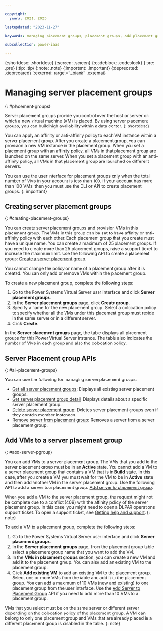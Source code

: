 ```yaml
---

copyright:
  years: 2021, 2023

lastupdated: "2023-11-27"

keywords: managing placement groups, placement groups, add placement group, delete placement group

subcollection: power-iaas

---
```


{:shortdesc: .shortdesc}
{:screen: .screen}
{:codeblock: .codeblock}
{:pre: .pre}
{:tip: .tip}
{:note: .note}
{:important: .important}
{:deprecated: .deprecated}
{:external: target="_blank" .external}

# Managing server placement groups
{: #placement-groups}

Server placement groups provide you control over the host or server on which a new virtual machine (VM) is placed. By using server placement groups, you can build high availability within a data center.
{: shortdesc}

You can apply an affinity or anti-affinity policy to each VM instance within a server placement group. After you create a placement group, you can provision a new VM instance in the placement group. When you set a placement group with an affinity policy, all VMs in that placement group are launched on the same server. When you set a placement group with an anti-affinity policy, all VMs in that placement group are launched on different servers.

You can use the user interface for placement groups only when the total number of VMs in your account is less than 100. If your account has more than 100 VMs, then you must use the CLI or API to create placement groups.
{: important}

## Creating server placement groups
{: #creating-placement-groups}

You can create server placement groups and provision VMs in this placement group. The VMs in this group can be set to have affinity or anti-affinity policy with each other. Each placement group that you create must have a unique name. You can create a maximum of 25 placement groups. If you need to create more than 25 placement groups, raise a support ticket to increase the maximum limit. Use the following API to create a placement group:
[Create a server placement group](/apidocs/power-cloud#pcloud-placementgroups-post).

You cannot change the policy or name of a placement group after it is created. You can only add or remove VMs within the placement group.

To create a new placement group, complete the following steps:

1. Go to the Power Systems Virtual Server user interface and click **Server placement groups**.
2. In the **Server placement groups** page, click **Create group**.
3. Specify a name for the new placement group. Select a colocation policy to specify whether all the VMs under this placement group must reside in the same server or in a different server. 
4. Click **Create**.

In the **Server placement groups** page, the table displays all placement groups for this Power Virtual Server instance. The table also indicates the number of VMs in each group and also the colocation policy. 


## Server Placement group APIs
{: #all-placement-groups}

You can use the following for managing server placement groups: 

- [Get all server placement groups](/apidocs/power-cloud#pcloud-placementgroups-getall): Displays all existing server placement groups.
- [Get server placement group detail](/apidocs/power-cloud#pcloud-cloud-placementgroups-get): Displays details about a specific server placement group.
- [Delete server placement group](/apidocs/power-cloud#pcloud-placementgroups-delete): Deletes server placement groups even if they contain member instances.
- [Remove server from placement group](/apidocs/power-cloud#pcloud-placementgroups-members-delete): Removes a server from a server placement group.

## Add VMs to a server placement group
{: #add-server-pgroup}

You can add VMs to a server placement group. The VMs that you add to the server placement group must be in an **Active** state. You cannot add a VM to a server placement group that contains a VM that is in **Build** state. In this case, after you create a VM you must wait for the VM to be in **Active** state and then add another VM in the server placement group. Use the following API to add a server to a placement group:
[Add server to placement group](/apidocs/power-cloud#pcloud-placementgroups-members-post).

When you add a VM to the server placement group, the request might not be complete due to a conflict (409) with the affinity policy of the server placement group. In this case, you might need to open a DLPAR operations support ticket. To open a support ticket, see [Getting help and support](/docs/power-iaas?topic=power-iaas-getting-help-and-support).
{: note}

To add a VM to a placement group, complete the following steps:

1. Go to the Power Systems Virtual Server user interface and click **Server placement groups**.
2. In the **Server placement groups** page, from the placement group table select a placement group name that you want to add the VM.
3. In the **VMs in placement groups** section, you can [create a new VM](/docs/power-iaas?topic=power-iaas-creating-power-virtual-server) and add it to the placement group. You can also add an existing VM to the placement group. 
4. Click **Add existing VM** to add an existing VM to the placement group. Select one or more VMs from the table and add it to the placement group. 
   You can add a maximum of 10 VMs (new and existing) to one placement group from the user interface. Use the [Add Server to Placement Group](/apidocs/power-cloud#pcloud-placementgroups-members-post) API if you need to add more than 10 VMs to a placement group. 

VMs that you select must be on the same server or different server depending on the colocation policy of the placement group. A VM can belong to only one placement group and VMs that are already placed in a different placement group is disabled in the table. 
{: note}
